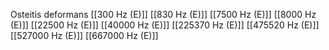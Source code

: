Osteitis deformans
[[300 Hz (E)]]
[[830 Hz (E)]]
[[7500 Hz (E)]]
[[8000 Hz (E)]]
[[22500 Hz (E)]]
[[40000 Hz (E)]]
[[225370 Hz (E)]]
[[475520 Hz (E)]]
[[527000 Hz (E)]]
[[667000 Hz (E)]]